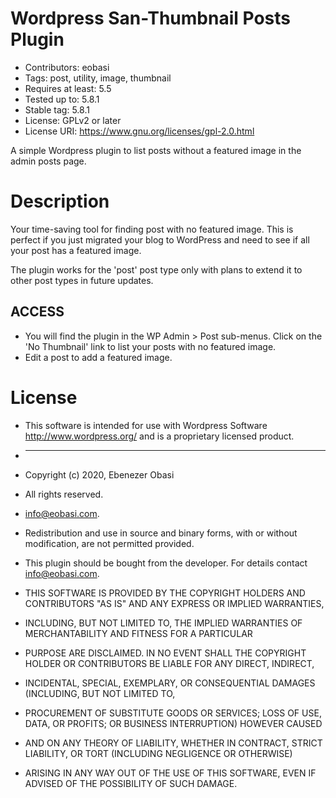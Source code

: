 # Wordpress San-Thumbnail Posts Plugin

 - Contributors: eobasi
 - Tags: post, utility, image, thumbnail
 - Requires at least: 5.5
 - Tested up to: 5.8.1
 - Stable tag: 5.8.1
 - License: GPLv2 or later
 - License URI: https://www.gnu.org/licenses/gpl-2.0.html

A simple Wordpress plugin to list posts without a featured image in the admin posts page.

# Description
Your time-saving tool for finding post with no featured image. This is perfect if you just migrated your blog to WordPress and need to see if all your post has a featured image.

The plugin works for the 'post' post type only with plans to extend it to other post types in future updates.

## ACCESS
 - You will find the plugin in the WP Admin > Post sub-menus. Click on the 'No Thumbnail' link to list your posts with no featured image.
 - Edit a post to add a featured image.

# License

 * This software is intended for use with Wordpress Software http://www.wordpress.org/ and is a proprietary licensed product.

 * ---
 * Copyright (c) 2020, Ebenezer Obasi
 * All rights reserved.
 * info@eobasi.com.

 * Redistribution and use in source and binary forms, with or without modification, are not permitted provided.

 * This plugin should be bought from the developer. For details contact info@eobasi.com.

 * THIS SOFTWARE IS PROVIDED BY THE COPYRIGHT HOLDERS AND CONTRIBUTORS "AS IS" AND ANY EXPRESS OR IMPLIED WARRANTIES,
 * INCLUDING, BUT NOT LIMITED TO, THE IMPLIED WARRANTIES OF MERCHANTABILITY AND FITNESS FOR A PARTICULAR
 * PURPOSE ARE DISCLAIMED. IN NO EVENT SHALL THE COPYRIGHT HOLDER OR CONTRIBUTORS BE LIABLE FOR ANY DIRECT, INDIRECT,
 * INCIDENTAL, SPECIAL, EXEMPLARY, OR CONSEQUENTIAL DAMAGES (INCLUDING, BUT NOT LIMITED TO,
 * PROCUREMENT OF SUBSTITUTE GOODS OR SERVICES; LOSS OF USE, DATA, OR PROFITS; OR BUSINESS INTERRUPTION) HOWEVER CAUSED
 * AND ON ANY THEORY OF LIABILITY, WHETHER IN CONTRACT, STRICT LIABILITY, OR TORT (INCLUDING NEGLIGENCE OR OTHERWISE)
 * ARISING IN ANY WAY OUT OF THE USE OF THIS SOFTWARE, EVEN IF ADVISED OF THE POSSIBILITY OF SUCH DAMAGE.
